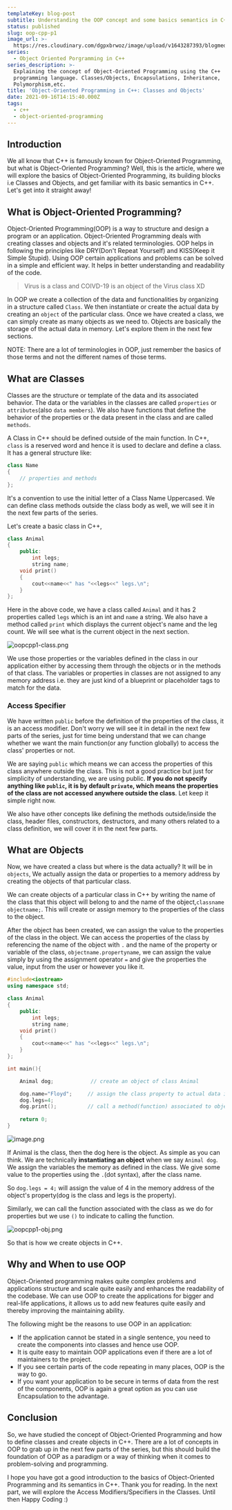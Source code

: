 ```yaml
---
templateKey: blog-post
subtitle: Understanding the OOP concept and some basics semantics in C++
status: published
slug: oop-cpp-p1
image_url: >-
  https://res.cloudinary.com/dgpxbrwoz/image/upload/v1643287393/blogmedia/nfhszc3beo2y88enumz5.png
series:
  - Object Oriented Porgramming in C++
series_description: >-
  Explaining the concept of Object-Oriented Programming using the C++
  programming language. Classes/Objects, Encapsulations, Inheritance,
  Polymorphism,etc.
title: 'Object-Oriented Programming in C++: Classes and Objects'
date: 2021-09-16T14:15:40.000Z
tags:
  - c++
  - object-oriented-programming
---
```


## Introduction

We all know that C++ is famously known for Object-Oriented Programming, but what is Object-Oriented Programming? Well, this is the article, where we will explore the basics of Object-Oriented Programming, its building blocks i.e Classes and Objects, and get familiar with its basic semantics in C++. Let's get into it straight away!

## What is Object-Oriented Programming?

Object-Oriented Programming(OOP) is a way to structure and design a program or an application. Object-Oriented Programming deals with creating classes and objects and it's related terminologies. OOP helps in following the principles like DRY(Don't Repeat Yourself) and KISS(Keep it Simple Stupid). Using OOP certain applications and problems can be solved in a simple and efficient way. It helps in better understanding and readability of the code.

> Virus is a class and COIVD-19 is an object of the Virus class XD

In OOP we create a collection of the data and functionalities by organizing in a structure called `Class`. We then instantiate or create the actual data by creating an `object` of the particular class. Once we have created a class, we can simply create as many objects as we need to. Objects are basically the storage of the actual data in memory. Let's explore them in the next few sections.

NOTE: There are a lot of terminologies in OOP, just remember the basics of those terms and not the different names of those terms.

## What are Classes

Classes are the structure or template of the data and its associated behavior. The data or the variables in the classes are called `properties` or `attributes`(also `data members`). We also have functions that define the behavior of the properties or the data present in the class and are called `methods`.

A Class in C++ should be defined outside of the main function. In C++, `class` is a reserved word and hence it is used to declare and define a class. It has a general structure like:

```cpp
class Name
{
    // properties and methods
};
```

It's a convention to use the initial letter of a Class Name Uppercased. We can define class methods outside the class body as well, we will see it in the next few parts of the series.

Let's create a basic class in C++,

```cpp
class Animal
{
	public:
		int legs;
		string name;
	void print()
    {
		cout<<name<<" has "<<legs<<" legs.\n";
	}
};

```

Here in the above code, we have a class called `Animal` and it has 2 properties called `legs` which is an int and `name` a string. We also have a method called `print` which displays the current object's name and the leg count. We will see what is the current object in the next section.

![oopcpp1-class.png](https://cdn.hashnode.com/res/hashnode/image/upload/v1631797771422/6jCNpCYz_q.png)

We use those properties or the variables defined in the class in our application either by accessing them through the objects or in the methods of that class. The variables or properties in classes are not assigned to any memory address i.e. they are just kind of a blueprint or placeholder tags to match for the data.

### Access Specifier

We have written `public` before the definition of the properties of the class, it is an access modifier. Don't worry we will see it in detail in the next few parts of the series, just for time being understand that we can change whether we want the main function(or any function globally) to access the class' properties or not.

We are saying `public` which means we can access the properties of this class anywhere outside the class. This is not a good practice but just for simplicity of understanding, we are using public. **If you do not specify anything like `public`, it is by default `private`, which means the properties of the class are not accessed anywhere outside the class**. Let keep it simple right now.

We also have other concepts like defining the methods outside/inside the class, header files, constructors, destructors, and many others related to a class definition, we will cover it in the next few parts.

## What are Objects

Now, we have created a class but where is the data actually? It will be in `objects`, We actually assign the data or properties to a memory address by creating the objects of that particular class.

We can create objects of a particular class in C++ by writing the name of the class that this object will belong to and the name of the object,`classname objectname;`. This will create or assign memory to the properties of the class to the object.

After the object has been created, we can assign the value to the properties of the class in the object. We can access the properties of the class by referencing the name of the object with `.` and the name of the property or variable of the class, `objectname.propertyname`, we can assign the value simply by using the assignment operator `=` and give the properties the value, input from the user or however you like it.

```cpp
#include<iostream>
using namespace std;

class Animal
{
	public:
		int legs;
		string name;
	void print()
    {
		cout<<name<<" has "<<legs<<" legs.\n";
	}
};

int main(){

	Animal dog;            // create an object of class Animal

	dog.name="Floyd";     // assign the class property to actual data in memory
	dog.legs=4;                 
	dog.print();          // call a method(function) associated to object's class
	
	return 0;
}

```

![image.png](https://cdn.hashnode.com/res/hashnode/image/upload/v1631795000896/kUvcfVU7Y.png)

If Animal is the class, then the dog here is the object. As simple as you can think. We are technically **instantiating an object** when we say `Animal dog`.  We assign the variables the memory as defined in the class. We give some value to the properties using the `.`(dot syntax), after the class name.

So `dog.legs = 4;` will assign the value of 4 in the memory address of the object's property(dog is the class and legs is the property).

Similarly, we can call the function associated with the class as we do for properties but we use `()` to indicate to calling the function.

![oopcpp1-obj.png](https://cdn.hashnode.com/res/hashnode/image/upload/v1631799152681/UhNDYdEXK.png)

So that is how we create objects in C++.

## Why and When to use OOP

Object-Oriented programming makes quite complex problems and applications structure and scale quite easily and enhances the readability of the codebase. We can use OOP to create the applications for bigger and real-life applications, it allows us to add new features quite easily and thereby improving the maintaining ability.

The following might be the reasons to use OOP in an application:

* If the application cannot be stated in a single sentence, you need to create the components into classes and hence use OOP.
* It is quite easy to maintain OOP applications even if there are a lot of maintainers to the project.
* If you see certain parts of the code repeating in many places, OOP is the way to go.
* If you want your application to be secure in terms of data from the rest of the components, OOP is again a great option as you can use Encapsulation to the advantage.

## Conclusion

So, we have studied the concept of Object-Oriented Programming and how to define classes and create objects in C++. There are a lot of concepts in OOP to grab up in the next few parts of the series, but this should build the foundation of OOP as a paradigm or a way of thinking when it comes to problem-solving and programming.

I hope you have got a good introduction to the basics of Object-Oriented Programming and its semantics in C++. Thank you for reading. In the next part, we will explore the Access Modifiers/Specifiers in the Classes. Until then Happy Coding :)
